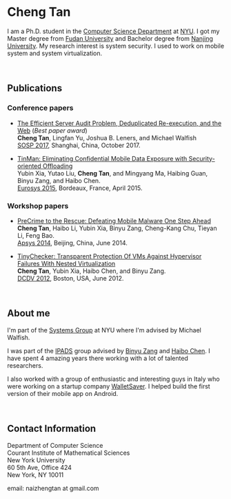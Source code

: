 ---
---

# Cheng Tan

I am a Ph.D. student in the [Computer Science Department](http://www.cs.nyu.edu/web/index.html)
at [NYU](www.nyu.edu). I got my Master degree from [Fudan University](http://www.fudan.edu.cn/en/)
and Bachelor degree from [Nanjing University](http://www.nju.edu.cn/html/eng/1.html).
My research interest is system security.
I used to work on mobile system and system virtualization.

<br>

## Publications

### Conference papers

* [The Efficient Server Audit Problem, Deduplicated Re-execution, and the Web](doc/papers/efficient17tan.pdf)
  (*Best paper award*)  
  **Cheng Tan**, Lingfan Yu, Joshua B. Leners, and Michael Walfish  
  [SOSP 2017](https://www.sigops.org/sosp/sosp17/), Shanghai, China, October 2017.

* [TinMan: Eliminating Confidential Mobile Data Exposure with Security-oriented Offloading](doc/papers/tinman15xia.pdf)  
  Yubin Xia, Yutao Liu, **Cheng Tan**, and Mingyang Ma, Haibing Guan, Binyu Zang, and Haibo Chen.  
  [Eurosys 2015](http://eurosys2015.labri.fr/), Bordeaux, France, April 2015.

### Workshop papers

* [PreCrime to the Rescue: Defeating Mobile Malware One Step Ahead](doc/papers/precrime14tan.pdf)  
  **Cheng Tan**, Haibo Li, Yubin Xia, Binyu Zang, Cheng-Kang Chu, Tieyan Li, Feng Bao.  
  [Apsys 2014](http://acs.ict.ac.cn/apsys2014/), Beijing, China, June 2014.

* [TinyChecker: Transparent Protection Of VMs Against Hypervisor Failures With Nested Virtualization](doc/papers/tinychecker12tan.pdf)  
  **Cheng Tan**, Yubin Xia, Haibo Chen, and Binyu Zang.  
  [DCDV 2012](http://www.cse.ust.hk/DCDV2012/), Boston, USA, June 2012.

<br>

## About me

I'm part of the [Systems Group](http://news.cs.nyu.edu/) at NYU
where I'm advised by Michael Walfish.

I was part of the [IPADS](http://ipads.se.sjtu.edu.cn/) group advised by
[Binyu Zang](http://ppi.fudan.edu.cn/art/binyu_zang)
and [Haibo Chen](http://ipads.se.sjtu.edu.cn/pub:members:haibo_chen).
I have spent 4 amazing years there working with a lot of talented researchers.

I also worked with a group of enthusiastic and interesting guys in
Italy who were working on a startup company [WalletSaver](http://www.walletsaver.com/).
I helped build the first version of their mobile app on Android.

<br>

## Contact Information

Department of Computer Science  
Courant Institute of Mathematical Sciences  
New York University  
60 5th Ave, Office 424  
New York, NY 10011  

email: naizhengtan at gmail.com
